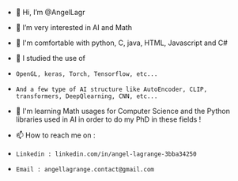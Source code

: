 - 👋 Hi, I’m @AngelLagr
- 👀 I’m very interested in AI and Math
  
- 🌱 I'm comfortable with python, C, java, HTML, Javascript and C#
- 📖 I studied the use of
-     OpenGL, keras, Torch, Tensorflow, etc...
-     And a few type of AI structure like AutoEncoder, CLIP, transformers, DeepQlearning, CNN, etc...
  
- 🤖 I'm learning Math usages for Computer Science and the Python libraries used in AI in order to do my PhD in these fields !
- 📫 How to reach me on :
-     Linkedin : linkedin.com/in/angel-lagrange-3bba34250
-     Email : angellagrange.contact@gmail.com
